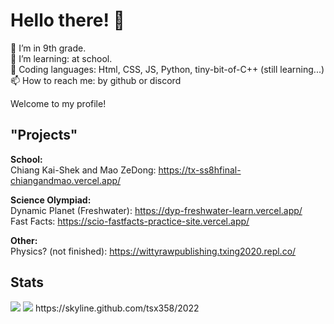# Hello there! 👋


🔭 I’m in 9th grade. <br>
🌱 I’m learning: at school.  <br>
🧩 Coding languages: Html, CSS, JS, Python, tiny-bit-of-C++ (still learning...)<br>
📫 How to reach me: by github or discord <br>

Welcome to my profile!  <br>

## "Projects" <br>
**School:** <br>
Chiang Kai-Shek and Mao ZeDong: https://tx-ss8hfinal-chiangandmao.vercel.app/

**Science Olympiad:** <br>
Dynamic Planet (Freshwater): https://dyp-freshwater-learn.vercel.app/ <br>
Fast Facts: https://scio-fastfacts-practice-site.vercel.app/

**Other:** <br>
Physics? (not finished): https://wittyrawpublishing.txing2020.repl.co/ 

## Stats
<img src="https://github-readme-stats.vercel.app/api?username=tsx358">
<img src="https://github-readme-stats.vercel.app/api/top-langs/?username=tsx358">
https://skyline.github.com/tsx358/2022
